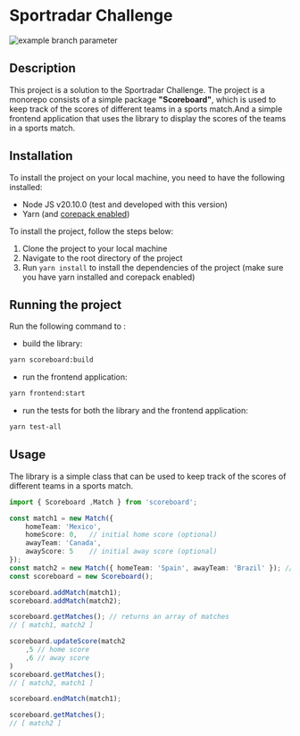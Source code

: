 # Sportradar Challenge
![example branch parameter](https://github.com/wael-jaber/sportradar_challenge/actions/workflows/ci.yaml/badge.svg?branch=main)

## Description
This project is a solution to the Sportradar Challenge. The project is a monorepo consists of a simple package 
**"Scoreboard"**, which is used to keep track of the scores of different teams in a sports match.And
a simple frontend application that uses the library to display the scores of the teams in a sports match.

## Installation
To install the project on your local machine, you need to have the following installed:
- Node JS v20.10.0 (test and developed with this version)
- Yarn (and [corepack enabled](https://yarnpkg.com/corepack))

To install the project, follow the steps below:
1. Clone the project to your local machine
2. Navigate to the root directory of the project
3. Run `yarn install` to install the dependencies of the project (make sure you have yarn installed and corepack enabled)

## Running the project
Run the following command to :

- build the library:
```bash
yarn scoreboard:build
```
- run the frontend application:
```bash
yarn frontend:start
```
- run the tests for both the library and the frontend application:
```bash
yarn test-all
```

## Usage
The library is a simple class that can be used to keep track of the scores of different teams in a sports match.

```typescript
import { Scoreboard ,Match } from 'scoreboard';

const match1 = new Match({
    homeTeam: 'Mexico',
    homeScore: 0,   // initial home score (optional)
    awayTeam: 'Canada',
    awayScore: 5    // initial away score (optional) 
});
const match2 = new Match({ homeTeam: 'Spain', awayTeam: 'Brazil' }); // initial scores are 0
const scoreboard = new Scoreboard();

scoreboard.addMatch(match1);
scoreboard.addMatch(match2);

scoreboard.getMatches(); // returns an array of matches
// [ match1, match2 ]

scoreboard.updateScore(match2
    ,5 // home score
    ,6 // away score
)
scoreboard.getMatches(); 
// [ match2, match1 ]

scoreboard.endMatch(match1);

scoreboard.getMatches();
// [ match2 ]


```



